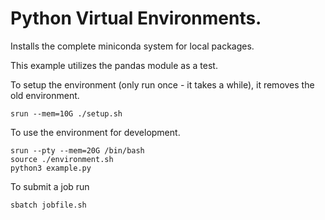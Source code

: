# Python Virtual Environments.

Installs the complete miniconda system for local packages.

This example utilizes the pandas module as a test.

To setup the environment (only run once - it takes a while), it removes the old environment.
```
srun --mem=10G ./setup.sh
```

To use the environment for development.
```
srun --pty --mem=20G /bin/bash
source ./environment.sh
python3 example.py
```

To submit a job run
```
sbatch jobfile.sh
```

